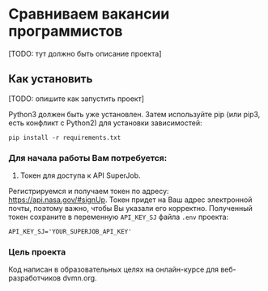 # Сравниваем вакансии программистов


[TODO: тут должно быть описание проекта]

## Как установить
[TODO: опишите как запустить проект]

Python3 должен быть уже установлен. Затем используйте pip (или pip3, есть конфликт с Python2) для установки зависимостей:
```
pip install -r requirements.txt
```
### Для начала работы Вам потребуется:
1. Токен для доступа к API SuperJob. 

Регистрируемся и получаем токен по адресу: https://api.nasa.gov/#signUp. Токен придет на Ваш адрес электронной почты, поэтому важно, чтобы Вы указали его корректно.
Полученный токен сохраните в переменную `API_KEY_SJ` файла `.env` проекта:
```
API_KEY_SJ='YOUR_SUPERJOB_API_KEY'
```

### Цель проекта
Код написан в образовательных целях на онлайн-курсе для веб-разработчиков dvmn.org.
